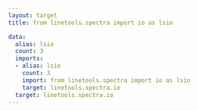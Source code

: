 ```yaml
---
layout: target
title: from linetools.spectra import io as lsio

data:
  alias: lsio
  count: 3
  imports:
  - alias: lsio
    count: 3
    import: from linetools.spectra import io as lsio
    target: linetools.spectra.io
  target: linetools.spectra.io
---
```

